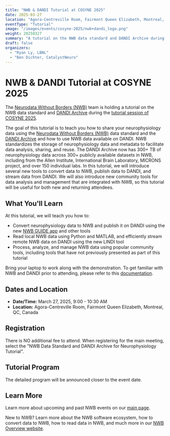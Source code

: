 ```yaml
---
title: "NWB & DANDI Tutorial at COSYNE 2025"
date: 2025-03-27
location: "Agora-Centreville Room, Fairmont Queen Elizabeth, Montreal, QC, Canada"
eventType: "Tutorial"
image: "/images/events/cosyne-2025/nwb+dandi_logo.png"
weight: 20250327
summary: "A tutorial on the NWB data standard and DANDI Archive during COSYNE 2025, teaching participants how to share neurophysiology data using NWB and DANDI, and how to use NWB data available on DANDI."
draft: false
organizers:
  - "Ryan Ly, LBNL"
  - "Ben Dichter, CatalystNeuro"
---
```


# NWB & DANDI Tutorial at COSYNE 2025

The [Neurodata Without Borders (NWB)](https://www.nwb.org/) team is holding a tutorial on the NWB data standard and [DANDI Archive](https://www.dandiarchive.org/) during the [tutorial session of COSYNE 2025](https://www.cosyne.org/tutorials).

The goal of this tutorial is to teach you how to share your neurophysiology data using the [Neurodata Without Borders (NWB)](https://www.nwb.org/) data standard and the [DANDI Archive](https://www.dandiarchive.org/) and how to use NWB data available on DANDI. NWB standardizes the storage of neurophysiology data and metadata to facilitate data analysis, sharing, and reuse. The DANDI Archive now has 300+ TB of neurophysiology data across 300+ publicly available datasets in NWB, including from the Allen Institute, International Brain Laboratory, MICRONS project, and over 150 individual labs. In this tutorial, we will introduce several new tools to convert data to NWB, publish data to DANDI, and stream data from DANDI. We will also introduce new community tools for data analysis and management that are integrated with NWB, so this tutorial will be useful for both new and returning attendees.

## What You'll Learn

At this tutorial, we will teach you how to:
- Convert neurophysiology data to NWB and publish it on DANDI using the new [NWB GUIDE app](https://nwb-guide.readthedocs.io/en/stable/) and other tools
- Read local NWB data using Python and MATLAB, and efficiently stream remote NWB data on DANDI using the new LINDI tool
- Process, analyze, and manage NWB data using popular community tools, including tools that have not previously presented as part of this tutorial

Bring your laptop to work along with the demonstration. To get familiar with NWB and DANDI prior to attending, please refer to this [documentation](https://nwb-overview.readthedocs.io/en/latest/index.html).

## Dates and Location

- **Date/Time:** March 27, 2025, 9:00 - 10:30 AM
- **Location:** Agora-Centreville Room, Fairmont Queen Elizabeth, Montreal, QC, Canada

## Registration

There is NO additional fee to attend. When registering for the main meeting, select the "NWB Data Standard and DANDI Archive for Neurophysiology Tutorial".

## Tutorial Program

The detailed program will be announced closer to the event date.

## Learn More

Learn more about upcoming and past NWB events on our [main page](https://neurodatawithoutborders.github.io/nwb_hackathons/).

New to NWB? Learn more about the NWB software ecosystem, how to convert data to NWB, how to read data in NWB, and much more in our [NWB Overview website](https://nwb-overview.readthedocs.io/).
